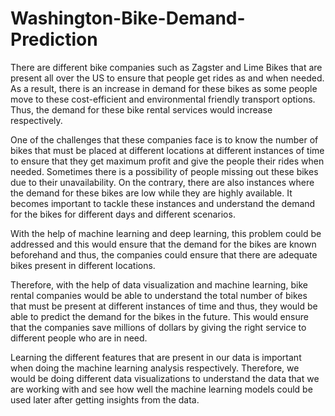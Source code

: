 # Washington-Bike-Demand-Prediction

There are different bike companies such as Zagster and Lime Bikes that are present all over the US to ensure that people get rides as and when needed. As a result, there is an increase in demand for these bikes as some people move to these cost-efficient and environmental friendly transport options. Thus, the demand for these bike rental services would increase respectively. 

One of the challenges that these companies face is to know the number of bikes that must be placed at different locations at different instances of time to ensure that they get maximum profit and give the people their rides when needed. Sometimes there is a possibility of people missing out these bikes due to their unavailability. On the contrary, there are also instances where the demand for these bikes are low while they are highly available. It becomes important to tackle these instances and understand the demand for the bikes for different days and different scenarios. 

With the help of machine learning and deep learning, this problem could be addressed and this would ensure that the demand for the bikes are known beforehand and thus, the companies could ensure that there are adequate bikes present in different locations. 

Therefore, with the help of data visualization and machine learning, bike rental companies would be able to understand the total number of bikes that must be present at different instances of time and thus, they would be able to predict the demand for the bikes in the future. This would ensure that the companies save millions of dollars by giving the right service to different people who are in need. 

Learning the different features that are present in our data is important when doing the machine learning analysis respectively. Therefore, we would be doing different data visualizations to understand the data that we are working with and see how well the machine learning models could be used later after getting insights from the data. 
